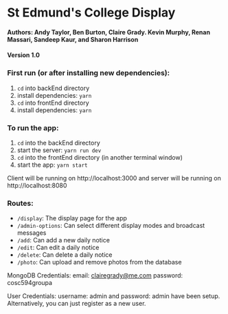 # St Edmund's College Display
#### Authors: Andy Taylor, Ben Burton, Claire Grady. Kevin Murphy, Renan Massari, Sandeep Kaur, and Sharon Harrison

#### Version 1.0

### First run (or after installing new dependencies):
1. `cd` into backEnd directory
2. install dependencies: `yarn`
3. `cd` into frontEnd directory
4. install dependencies: `yarn`

### To run the app:

1. `cd` into the backEnd directory
2. start the server: `yarn run dev`
3. `cd` into the frontEnd directory (in another terminal window)
4. start the app: `yarn start`

Client will be running on http://localhost:3000 and server will be running on http://localhost:8080

### Routes:
* `/display`: The display page for the app
* `/admin-options`: Can select different display modes and broadcast messages
* `/add`: Can add a new daily notice
* `/edit`: Can edit a daily notice
* `/delete`: Can delete a daily notice
* `/photo`: Can upload and remove photos from the database

MongoDB Credentials: email: clairegrady@me.com password: cosc594groupa

User Credentials: username: admin and password: admin have been setup. Alternatively, you can just register as a new user.
